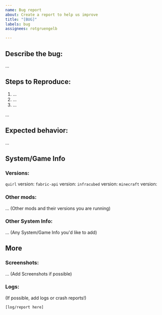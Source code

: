 ```yaml
---
name: Bug report
about: Create a report to help us improve
title: "[BUG]"
labels: bug
assignees: rotgruengelb

---
```


## Describe the bug:
...


## Steps to Reproduce:
1. ...
2. ...
3. ...

...


## Expected behavior:
...


## System/Game Info 

### Versions:
`quirl` version:
`fabric-api` version:
`infracubed` version: 
`minecraft` version:

### Other mods:
... (Other mods and their versions you are running)

### Other System Info:
... (Any System/Game Info you'd like to add)


## More

### Screenshots:
... (Add Screenshots if possible)


### Logs:
(If possible, add logs or crash reports!)
```log
[log/report here]
```
